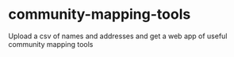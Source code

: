 community-mapping-tools
=======================

Upload a csv of names and addresses and get a web app of useful community mapping tools
